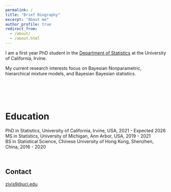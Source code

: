 ```yaml
---
permalink: /
title: "Brief Biography"
excerpt: "About me"
author_profile: true
redirect_from: 
  - /about/
  - /about.html
---
```


I am a first year PhD student in the [Department of Statistics](https://www.stat.uci.edu/) at the University of California, Irvine. 

My current research interests focus on Bayesian Nonparametric, hierarchical mixture models, and Bayesian Bayesian statistics.  
` `  
` `  
` `  
` `  
` `  


Education
======
PhD in Statistics, University of California, Irvine, USA, 2021 - Expected 2026  
MS in Statistics, University of Michigan, Ann Arbor, USA, 2019 - 2021  
BS in Statistical Science, Chinese University of Hong Kong, Shenzhen, China, 2016 - 2020  
` `  
` `  


Contact
------
ziyis9@uci.edu  




